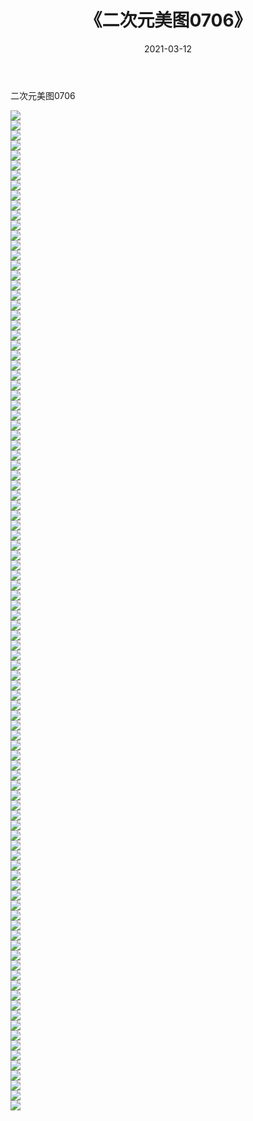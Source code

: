﻿---
layout: post
title:  《二次元美图0706》
date:   2021-03-12
img: http://imgx.orgx.ga/二次元/2021/二次元美图0706/000.jpg
categories: [美女, 清纯, 唯美]
---

二次元美图0706

 ![](http://imgx.orgx.ga/二次元/2021/二次元美图0706/001.png) <br>![](http://imgx.orgx.ga/二次元/2021/二次元美图0706/002.png) <br>![](http://imgx.orgx.ga/二次元/2021/二次元美图0706/003.png) <br>![](http://imgx.orgx.ga/二次元/2021/二次元美图0706/004.png) <br>![](http://imgx.orgx.ga/二次元/2021/二次元美图0706/005.png) <br>![](http://imgx.orgx.ga/二次元/2021/二次元美图0706/006.png) <br>![](http://imgx.orgx.ga/二次元/2021/二次元美图0706/007.png) <br>![](http://imgx.orgx.ga/二次元/2021/二次元美图0706/008.png) <br>![](http://imgx.orgx.ga/二次元/2021/二次元美图0706/009.png) <br>![](http://imgx.orgx.ga/二次元/2021/二次元美图0706/010.png) <br>![](http://imgx.orgx.ga/二次元/2021/二次元美图0706/011.png) <br>![](http://imgx.orgx.ga/二次元/2021/二次元美图0706/012.png) <br>![](http://imgx.orgx.ga/二次元/2021/二次元美图0706/013.png) <br>![](http://imgx.orgx.ga/二次元/2021/二次元美图0706/014.png) <br>![](http://imgx.orgx.ga/二次元/2021/二次元美图0706/015.png) <br>![](http://imgx.orgx.ga/二次元/2021/二次元美图0706/016.png) <br>![](http://imgx.orgx.ga/二次元/2021/二次元美图0706/017.png) <br>![](http://imgx.orgx.ga/二次元/2021/二次元美图0706/018.png) <br>![](http://imgx.orgx.ga/二次元/2021/二次元美图0706/019.png) <br>![](http://imgx.orgx.ga/二次元/2021/二次元美图0706/020.png) <br>![](http://imgx.orgx.ga/二次元/2021/二次元美图0706/021.png) <br>![](http://imgx.orgx.ga/二次元/2021/二次元美图0706/022.png) <br>![](http://imgx.orgx.ga/二次元/2021/二次元美图0706/023.png) <br>![](http://imgx.orgx.ga/二次元/2021/二次元美图0706/024.png) <br>![](http://imgx.orgx.ga/二次元/2021/二次元美图0706/025.png) <br>![](http://imgx.orgx.ga/二次元/2021/二次元美图0706/026.png) <br>![](http://imgx.orgx.ga/二次元/2021/二次元美图0706/027.png) <br>![](http://imgx.orgx.ga/二次元/2021/二次元美图0706/028.png) <br>![](http://imgx.orgx.ga/二次元/2021/二次元美图0706/029.png) <br>![](http://imgx.orgx.ga/二次元/2021/二次元美图0706/030.png) <br>![](http://imgx.orgx.ga/二次元/2021/二次元美图0706/031.png) <br>![](http://imgx.orgx.ga/二次元/2021/二次元美图0706/032.png) <br>![](http://imgx.orgx.ga/二次元/2021/二次元美图0706/033.png) <br>![](http://imgx.orgx.ga/二次元/2021/二次元美图0706/034.png) <br>![](http://imgx.orgx.ga/二次元/2021/二次元美图0706/035.png) <br>![](http://imgx.orgx.ga/二次元/2021/二次元美图0706/036.png) <br>![](http://imgx.orgx.ga/二次元/2021/二次元美图0706/037.png) <br>![](http://imgx.orgx.ga/二次元/2021/二次元美图0706/038.png) <br>![](http://imgx.orgx.ga/二次元/2021/二次元美图0706/039.png) <br>![](http://imgx.orgx.ga/二次元/2021/二次元美图0706/040.png) <br>![](http://imgx.orgx.ga/二次元/2021/二次元美图0706/041.png) <br>![](http://imgx.orgx.ga/二次元/2021/二次元美图0706/042.png) <br>![](http://imgx.orgx.ga/二次元/2021/二次元美图0706/043.png) <br>![](http://imgx.orgx.ga/二次元/2021/二次元美图0706/044.png) <br>![](http://imgx.orgx.ga/二次元/2021/二次元美图0706/045.png) <br>![](http://imgx.orgx.ga/二次元/2021/二次元美图0706/046.png) <br>![](http://imgx.orgx.ga/二次元/2021/二次元美图0706/047.png) <br>![](http://imgx.orgx.ga/二次元/2021/二次元美图0706/048.png) <br>![](http://imgx.orgx.ga/二次元/2021/二次元美图0706/049.png) <br>![](http://imgx.orgx.ga/二次元/2021/二次元美图0706/050.png) <br>![](http://imgx.orgx.ga/二次元/2021/二次元美图0706/051.png) <br>![](http://imgx.orgx.ga/二次元/2021/二次元美图0706/052.png) <br>![](http://imgx.orgx.ga/二次元/2021/二次元美图0706/053.png) <br>![](http://imgx.orgx.ga/二次元/2021/二次元美图0706/054.png) <br>![](http://imgx.orgx.ga/二次元/2021/二次元美图0706/055.png) <br>![](http://imgx.orgx.ga/二次元/2021/二次元美图0706/056.png) <br>![](http://imgx.orgx.ga/二次元/2021/二次元美图0706/057.png) <br>![](http://imgx.orgx.ga/二次元/2021/二次元美图0706/058.png) <br>![](http://imgx.orgx.ga/二次元/2021/二次元美图0706/059.png) <br>![](http://imgx.orgx.ga/二次元/2021/二次元美图0706/060.png) <br>![](http://imgx.orgx.ga/二次元/2021/二次元美图0706/061.png) <br>![](http://imgx.orgx.ga/二次元/2021/二次元美图0706/062.png) <br>![](http://imgx.orgx.ga/二次元/2021/二次元美图0706/063.png) <br>![](http://imgx.orgx.ga/二次元/2021/二次元美图0706/064.png) <br>![](http://imgx.orgx.ga/二次元/2021/二次元美图0706/065.png) <br>![](http://imgx.orgx.ga/二次元/2021/二次元美图0706/066.png) <br>![](http://imgx.orgx.ga/二次元/2021/二次元美图0706/067.png) <br>![](http://imgx.orgx.ga/二次元/2021/二次元美图0706/068.png) <br>![](http://imgx.orgx.ga/二次元/2021/二次元美图0706/069.png) <br>![](http://imgx.orgx.ga/二次元/2021/二次元美图0706/070.png) <br>![](http://imgx.orgx.ga/二次元/2021/二次元美图0706/071.png) <br>![](http://imgx.orgx.ga/二次元/2021/二次元美图0706/072.png) <br>![](http://imgx.orgx.ga/二次元/2021/二次元美图0706/073.png) <br>![](http://imgx.orgx.ga/二次元/2021/二次元美图0706/074.png) <br>![](http://imgx.orgx.ga/二次元/2021/二次元美图0706/075.png) <br>![](http://imgx.orgx.ga/二次元/2021/二次元美图0706/076.png) <br>![](http://imgx.orgx.ga/二次元/2021/二次元美图0706/077.png) <br>![](http://imgx.orgx.ga/二次元/2021/二次元美图0706/078.png) <br>![](http://imgx.orgx.ga/二次元/2021/二次元美图0706/079.png) <br>![](http://imgx.orgx.ga/二次元/2021/二次元美图0706/080.png) <br>![](http://imgx.orgx.ga/二次元/2021/二次元美图0706/081.png) <br>![](http://imgx.orgx.ga/二次元/2021/二次元美图0706/082.png) <br>![](http://imgx.orgx.ga/二次元/2021/二次元美图0706/083.png) <br>![](http://imgx.orgx.ga/二次元/2021/二次元美图0706/084.png) <br>![](http://imgx.orgx.ga/二次元/2021/二次元美图0706/085.png) <br>![](http://imgx.orgx.ga/二次元/2021/二次元美图0706/086.png) <br>![](http://imgx.orgx.ga/二次元/2021/二次元美图0706/087.png) <br>![](http://imgx.orgx.ga/二次元/2021/二次元美图0706/088.png) <br>![](http://imgx.orgx.ga/二次元/2021/二次元美图0706/089.png) <br>![](http://imgx.orgx.ga/二次元/2021/二次元美图0706/090.png) <br>![](http://imgx.orgx.ga/二次元/2021/二次元美图0706/091.png) <br>![](http://imgx.orgx.ga/二次元/2021/二次元美图0706/092.png) <br>![](http://imgx.orgx.ga/二次元/2021/二次元美图0706/093.png) <br>![](http://imgx.orgx.ga/二次元/2021/二次元美图0706/094.png) <br>![](http://imgx.orgx.ga/二次元/2021/二次元美图0706/095.png) <br>![](http://imgx.orgx.ga/二次元/2021/二次元美图0706/096.png) <br>![](http://imgx.orgx.ga/二次元/2021/二次元美图0706/097.png) <br>![](http://imgx.orgx.ga/二次元/2021/二次元美图0706/098.png) <br>![](http://imgx.orgx.ga/二次元/2021/二次元美图0706/099.png) <br>![](http://imgx.orgx.ga/二次元/2021/二次元美图0706/100.png) <br>